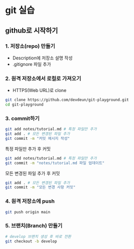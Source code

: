 # git 실습

## github로 시작하기

### 1. 저장소(repo) 만들기

- Description에 저장소 설명 작성
- .gitignore 파일 추가

### 2. 원격 저장소에서 로컬로 가져오기

- HTTPS(Web URL)로 clone

```bash
git clone https://github.com/devdeun/git-playground.git
cd git-playground
```

### 3. commit하기

```bash
git add notes/tutorial.md # 특정 파일만 추가
git add . # 모든 변경된 파일 추가
git commit -m "커밋 메시지 작성"
```

특정 파일만 추가 후 커밋

```bash
git add notes/tutorial.md # 특정 파일만 추가
git commit -m "notes/tutorial.md 파일 업데이트"
```

모든 변경된 파일 추가 후 커밋

```bash
git add . # 모든 변경된 파일 추가
git commit -m "모든 변경 사항 커밋"
```

### 4. 원격 저장소에 push

```bash
git push origin main
```

### 5. 브랜치(Branch) 만들기

```bash
# develop 브랜치 생성 후 바로 전환
git checkout -b develop
```

